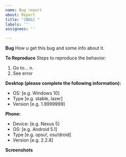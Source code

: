 ```yaml
---
name: Bug report
about: Report
title: "[BUG] "
labels: ''
assignees: ''

---
```


**Bug**
How u get this bug and some info about it.

**To Reproduce**
Steps to reproduce the behavior:
1. Go to...
n.
4. See error

**Desktop (please complete the following information):**
 - OS: [e.g. Windows 10]
 - Type [e.g. stable, lazer]
 - Version [e.g. 1.9999999]

**Phone:**
 - Device: [e.g. Nexus 5]
 - OS: [e.g. Android 5.1]
 - Type [e.g. opsu!, osu!droid]
 - Version [e.g. 2.2.8]

**Screenshots**
